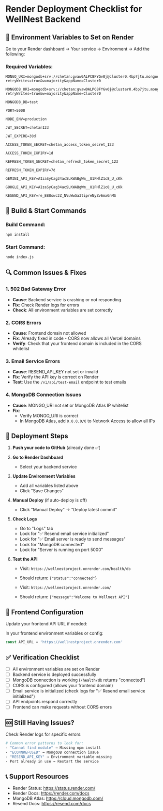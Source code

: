 # Render Deployment Checklist for WellNest Backend

## 🔧 Environment Variables to Set on Render

Go to your Render dashboard → Your service → Environment → Add the following:

### Required Variables:
```
MONGO_URI=mongodb+srv://chetan:gvaw0ALPC8FYGv0j@cluster0.4bp7jtu.mongodb.net/?retryWrites=true&w=majority&appName=Cluster0

MONGODB_URI=mongodb+srv://chetan:gvaw0ALPC8FYGv0j@cluster0.4bp7jtu.mongodb.net/?retryWrites=true&w=majority&appName=Cluster0

MONGODB_DB=test

PORT=5000

NODE_ENV=production

JWT_SECRET=chetan123

JWT_EXPIRE=30d

ACCESS_TOKEN_SECRET=chetan_access_token_secret_123

ACCESS_TOKEN_EXPIRY=1d

REFRESH_TOKEN_SECRET=chetan_refresh_token_secret_123

REFRESH_TOKEN_EXPIRY=7d

GEMINI_API_KEY=AIzaSyCag34acSLKWABgWm__U1FHlZ1c8_U_cKk

GOOGLE_API_KEY=AIzaSyCag34acSLKWABgWm__U1FHlZ1c8_U_cKk

RESEND_API_KEY=re_BB8swc2Z_NVuWwGa3tipreNyZv6mxGnMS
```

## 🚀 Build & Start Commands

### Build Command:
```bash
npm install
```

### Start Command:
```bash
node index.js
```

## 🔍 Common Issues & Fixes

### 1. 502 Bad Gateway Error
- **Cause**: Backend service is crashing or not responding
- **Fix**: Check Render logs for errors
- **Check**: All environment variables are set correctly

### 2. CORS Errors
- **Cause**: Frontend domain not allowed
- **Fix**: Already fixed in code - CORS now allows all Vercel domains
- **Verify**: Check that your frontend domain is included in the CORS whitelist

### 3. Email Service Errors
- **Cause**: RESEND_API_KEY not set or invalid
- **Fix**: Verify the API key is correct on Render
- **Test**: Use the `/v1/api/test-email` endpoint to test emails

### 4. MongoDB Connection Issues
- **Cause**: MONGO_URI not set or MongoDB Atlas IP whitelist
- **Fix**: 
  - Verify MONGO_URI is correct
  - In MongoDB Atlas, add `0.0.0.0/0` to Network Access to allow all IPs

## 📝 Deployment Steps

1. **Push your code to GitHub** (already done ✅)
   
2. **Go to Render Dashboard**
   - Select your backend service
   
3. **Update Environment Variables**
   - Add all variables listed above
   - Click "Save Changes"
   
4. **Manual Deploy** (if auto-deploy is off)
   - Click "Manual Deploy" → "Deploy latest commit"
   
5. **Check Logs**
   - Go to "Logs" tab
   - Look for "✅ Resend email service initialized"
   - Look for "✅ Email server is ready to send messages"
   - Look for "MongoDB connected"
   - Look for "Server is running on port 5000"

6. **Test the API**
   - Visit: `https://wellnestproject.onrender.com/health/db`
   - Should return: `{"status":"connected"}`
   
   - Visit: `https://wellnestproject.onrender.com/`
   - Should return: `{"message":"Welcome to Wellnest API"}`

## 🔗 Frontend Configuration

Update your frontend API URL if needed:

In your frontend environment variables or config:
```javascript
const API_URL = 'https://wellnestproject.onrender.com'
```

## ✅ Verification Checklist

- [ ] All environment variables are set on Render
- [ ] Backend service is deployed successfully
- [ ] MongoDB connection is working (`/health/db` returns "connected")
- [ ] CORS is configured (allows your frontend domain)
- [ ] Email service is initialized (check logs for "✅ Resend email service initialized")
- [ ] API endpoints respond correctly
- [ ] Frontend can make requests without CORS errors

## 🆘 Still Having Issues?

Check Render logs for specific errors:
```bash
# Common error patterns to look for:
- "Cannot find module" → Missing npm install
- "ECONNREFUSED" → MongoDB connection issue
- "RESEND_API_KEY" → Environment variable missing
- Port already in use → Restart the service
```

## 📞 Support Resources

- Render Status: https://status.render.com/
- Render Docs: https://render.com/docs
- MongoDB Atlas: https://cloud.mongodb.com/
- Resend Docs: https://resend.com/docs
